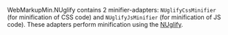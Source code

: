 WebMarkupMin.NUglify contains 2 minifier-adapters: `NUglifyCssMinifier` (for minification of CSS code) and `NUglifyJsMinifier` (for minification of JS code).
These adapters perform minification using the [NUglify](https://github.com/trullock/NUglify).